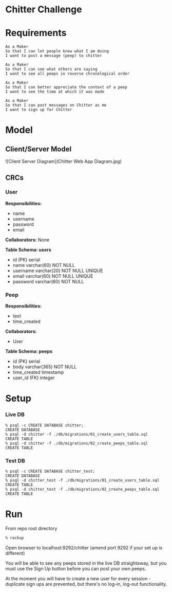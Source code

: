 Chitter Challenge
=================

# Requirements

```
As a Maker
So that I can let people know what I am doing  
I want to post a message (peep) to chitter

As a Maker
So that I can see what others are saying  
I want to see all peeps in reverse chronological order

As a Maker
So that I can better appreciate the context of a peep
I want to see the time at which it was made

As a Maker
So that I can post messages on Chitter as me
I want to sign up for Chitter
```

# Model

## Client/Server Model

![Client Server Diagram](Chitter Web App Diagram.jpg)

## CRCs

### User
**Responsibilities:**
- name
- username
- password
- email

**Collaborators:**
None

**Table Schema: users**
- id (PK) serial
- name varchar(60) NOT NULL
- username varchar(20) NOT NULL UNIQUE
- email varchar(60) NOT NULL UNIQUE
- password varchar(60) NOT NULL


### Peep
**Responsibilities:**
- text
- time_created

**Collaborators:**
- User

**Table Schema: peeps**
- id (PK) serial
- body varchar(365) NOT NULL
- time_created timestamp
- user_id (FK) integer


# Setup

### Live DB

```
% psql -c CREATE DATABASE chitter;
CREATE DATABASE
% psql -d chitter -f ./db/migrations/01_create_users_table.sql
CREATE TABLE
% psql -d chitter -f ./db/migrations/02_create_peeps_table.sql
CREATE TABLE
```

### Test DB

```
% psql -c CREATE DATABASE chitter_test;
CREATE DATABASE
% psql -d chitter_test -f ./db/migrations/01_create_users_table.sql
CREATE TABLE
% psql -d chitter_test -f ./db/migrations/02_create_peeps_table.sql
CREATE TABLE
```

# Run

From repo root directory

```sh
% rackup
```

Open browser to localhost:9292/chitter (amend port 9292 if your set up is different)

You will be able to see any peeps stored in the live DB straightaway, but you must use the Sign Up button before you can post your own peeps.

At the moment you will have to create a new user for every session - duplicate sign ups are prevented, but there's no log-in, log-out functionality.
